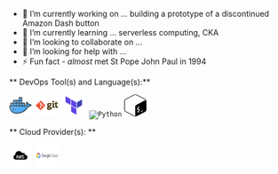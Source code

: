 <!--
**username/username** is a ✨ _special_ ✨ repository because its `README.md` (this file) appears on your GitHub profile.
-->

- 🔭 I’m currently working on ... building a prototype of a discontinued Amazon Dash button
- 🌱 I’m currently learning ... serverless computing, CKA
- 👯 I’m looking to collaborate on ...
- 🤔 I’m looking for help with ...
- ⚡ Fun fact - _almost_ met St Pope John Paul in 1994


** DevOps Tool(s) and Language(s):**
<p align="left">
  <code><img src="https://github.com/yun14u/yun14u/blob/master/tools/docker.png" alt="docker" width="40" height="40" /></code>&nbsp;
  <code><img src="https://raw.githubusercontent.com/github/explore/80688e429a7d4ef2fca1e82350fe8e3517d3494d/topics/git/git.png" alt="git" width="40" height="40" /></code>&nbsp;
  <code><img src="https://github.com/yun14u/yun14u/blob/master/tools/og-image-8b3e4f7d.png" alt="terraform" width="40" height="40" /></code>&nbsp;
  <code><img src="https://github.com/abranhe/programming-languages-logos/blob/master/src/python/python_48x48.png" alt="Python" width="40" height="40" /></code>
  <code><img src="https://github.com/yun14u/yun14u/blob/master/tools/500px-Bash_Logo_black_and_white_icon_only.svg.png" alt="Bash" width="40" height="40" /></code>
</p>
** Cloud Provider(s): **
<p align="left">
  <code><img src="https://github.com/yun14u/yun14u/blob/master/cloud/aws.png" alt="aws" width="40" height="40" /></code>&nbsp;
  <code><img src="https://github.com/yun14u/yun14u/blob/master/cloud/gcp.png" alt="gcp" width="40" height="40" /></code>&nbsp;
</p>

